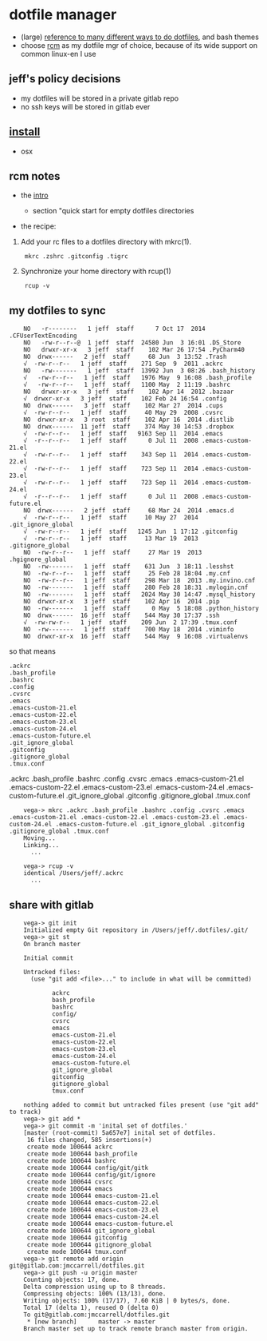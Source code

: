 # dotfile manager

- (large) [reference to many different ways to do dotfiles](https://dotfiles.github.io), and bash themes
- choose [rcm](https://github.com/thoughtbot/rcm) as my dotfile mgr of choice, because of its wide support on common
  linux-en I use

## jeff's policy decisions

- my dotfiles will be stored in a private gitlab repo
- no ssh keys will be stored in gitlab ever


## [install](https://github.com/thoughtbot/rcm#installation)

- osx


## rcm notes

- the [intro](http://thoughtbot.github.io/rcm/rcm.7.html)
    - section "quick start for empty dotfiles directories

- the recipe:

1. Add your rc files to a dotfiles directory with mkrc(1).

        mkrc .zshrc .gitconfig .tigrc

1. Synchronize your home directory with rcup(1)

        rcup -v

## my dotfiles to sync

        NO   -r--------   1 jeff  staff      7 Oct 17  2014 .CFUserTextEncoding
        NO   -rw-r--r--@  1 jeff  staff  24580 Jun  3 16:01 .DS_Store
        NO   drwxr-xr-x   3 jeff  staff    102 Mar 26 17:54 .PyCharm40
        NO  drwx------   2 jeff  staff     68 Jun  3 13:52 .Trash
        √  -rw-r--r--   1 jeff  staff    271 Sep  9  2011 .ackrc
        NO   -rw-------   1 jeff  staff  13992 Jun  3 08:26 .bash_history
        √   -rw-r--r--   1 jeff  staff   1976 May  9 16:08 .bash_profile
        √   -rw-r--r--   1 jeff  staff   1100 May  2 11:19 .bashrc
        NO   drwxr-xr-x   3 jeff  staff    102 Apr 14  2012 .bazaar
        √  drwxr-xr-x   3 jeff  staff    102 Feb 24 16:54 .config
        NO  drwx------   3 jeff  staff    102 Mar 27  2014 .cups
        √  -rw-r--r--   1 jeff  staff     40 May 29  2008 .cvsrc
        NO  drwxr-xr-x   3 root  staff    102 Apr 16  2014 .distlib
        NO  drwx------  11 jeff  staff    374 May 30 14:53 .dropbox
        √  -rw-r--r--   1 jeff  staff   9163 Sep 11  2014 .emacs
        √  -r--r--r--   1 jeff  staff      0 Jul 11  2008 .emacs-custom-21.el
        √  -rw-r--r--   1 jeff  staff    343 Sep 11  2014 .emacs-custom-22.el
        √  -rw-r--r--   1 jeff  staff    723 Sep 11  2014 .emacs-custom-23.el
        √  -rw-r--r--   1 jeff  staff    723 Sep 11  2014 .emacs-custom-24.el
        √  -r--r--r--   1 jeff  staff      0 Jul 11  2008 .emacs-custom-future.el
        NO  drwx------   2 jeff  staff     68 Mar 24  2014 .emacs.d
        √  -rw-r--r--   1 jeff  staff     10 May 27  2014 .git_ignore_global
        √  -rw-r--r--   1 jeff  staff   1245 Jun  1 17:12 .gitconfig
        √  -rw-r--r--   1 jeff  staff     13 Mar 19  2013 .gitignore_global
        NO  -rw-r--r--   1 jeff  staff     27 Mar 19  2013 .hgignore_global
        NO  -rw-------   1 jeff  staff    631 Jun  3 18:11 .lesshst
        NO  -rw-r--r--   1 jeff  staff     25 Feb 28 18:04 .my.cnf
        NO  -rw-r--r--   1 jeff  staff    298 Mar 18  2013 .my.invino.cnf
        NO  -rw-------   1 jeff  staff    280 Feb 28 18:31 .mylogin.cnf
        NO  -rw-------   1 jeff  staff   2024 May 30 14:47 .mysql_history
        NO  drwxr-xr-x   3 jeff  staff    102 Apr 16  2014 .pip
        NO  -rw-------   1 jeff  staff      0 May  5 18:08 .python_history
        NO  drwx------  16 jeff  staff    544 May 30 17:37 .ssh
        √  -rw-rw-r--   1 jeff  staff    209 Jun  2 17:39 .tmux.conf
        NO  -rw-------   1 jeff  staff    700 May 18  2014 .viminfo
        NO  drwxr-xr-x  16 jeff  staff    544 May  9 16:08 .virtualenvs

so that means

    .ackrc
    .bash_profile
    .bashrc
    .config
    .cvsrc
    .emacs
    .emacs-custom-21.el
    .emacs-custom-22.el
    .emacs-custom-23.el
    .emacs-custom-24.el
    .emacs-custom-future.el
    .git_ignore_global
    .gitconfig
    .gitignore_global
    .tmux.conf

.ackrc .bash_profile .bashrc .config .cvsrc .emacs .emacs-custom-21.el .emacs-custom-22.el .emacs-custom-23.el .emacs-custom-24.el .emacs-custom-future.el .git_ignore_global .gitconfig .gitignore_global .tmux.conf

        vega-> mkrc .ackrc .bash_profile .bashrc .config .cvsrc .emacs .emacs-custom-21.el .emacs-custom-22.el .emacs-custom-23.el .emacs-custom-24.el .emacs-custom-future.el .git_ignore_global .gitconfig .gitignore_global .tmux.conf
        Moving...
        Linking...
          ...

        vega-> rcup -v
        identical /Users/jeff/.ackrc
          ...

## share with gitlab

        vega-> git init
        Initialized empty Git repository in /Users/jeff/.dotfiles/.git/
        vega-> git st
        On branch master

        Initial commit

        Untracked files:
          (use "git add <file>..." to include in what will be committed)

                ackrc
                bash_profile
                bashrc
                config/
                cvsrc
                emacs
                emacs-custom-21.el
                emacs-custom-22.el
                emacs-custom-23.el
                emacs-custom-24.el
                emacs-custom-future.el
                git_ignore_global
                gitconfig
                gitignore_global
                tmux.conf

        nothing added to commit but untracked files present (use "git add" to track)
        vega-> git add *
        vega-> git commit -m 'inital set of dotfiles.'
        [master (root-commit) 5a657e7] inital set of dotfiles.
         16 files changed, 585 insertions(+)
         create mode 100644 ackrc
         create mode 100644 bash_profile
         create mode 100644 bashrc
         create mode 100644 config/git/gitk
         create mode 100644 config/git/ignore
         create mode 100644 cvsrc
         create mode 100644 emacs
         create mode 100644 emacs-custom-21.el
         create mode 100644 emacs-custom-22.el
         create mode 100644 emacs-custom-23.el
         create mode 100644 emacs-custom-24.el
         create mode 100644 emacs-custom-future.el
         create mode 100644 git_ignore_global
         create mode 100644 gitconfig
         create mode 100644 gitignore_global
         create mode 100644 tmux.conf
        vega-> git remote add origin git@gitlab.com:jmccarrell/dotfiles.git
        vega-> git push -u origin master
        Counting objects: 17, done.
        Delta compression using up to 8 threads.
        Compressing objects: 100% (13/13), done.
        Writing objects: 100% (17/17), 7.60 KiB | 0 bytes/s, done.
        Total 17 (delta 1), reused 0 (delta 0)
        To git@gitlab.com:jmccarrell/dotfiles.git
         * [new branch]      master -> master
        Branch master set up to track remote branch master from origin.
